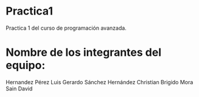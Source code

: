 # Practica1
Practica 1 del curso de programación avanzada.


# Nombre de los integrantes del equipo:
Hernandez Pérez Luis Gerardo
Sánchez Hernández Christian
Brigido Mora Sain David
